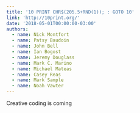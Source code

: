 ```yaml
---
title: '10 PRINT CHR$(205.5+RND(1)); : GOTO 10'
link: 'http://10print.org/'
date: '2018-05-01T00:00:00-03:00'
authors:
  - name: Nick Montfort
  - name: Patsy Baudoin
  - name: John Bell
  - name: Ian Bogost
  - name: Jeremy Douglass
  - name: Mark C. Marino
  - name: Michael Mateas
  - name: Casey Reas
  - name: Mark Sample
  - name: Noah Vawter
---
```


Creative coding is coming
